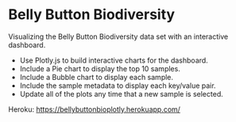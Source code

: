 # Belly Button Biodiversity
Visualizing the Belly Button Biodiversity data set with an interactive dashboard.
- Use Plotly.js to build interactive charts for the dashboard.
- Include a Pie chart to display the top 10 samples.
- Include a Bubble chart to display each sample.
- Include the sample metadata to display each key/value pair.
- Update all of the plots any time that a new sample is selected.

Heroku: https://bellybuttonbioplotly.herokuapp.com/
